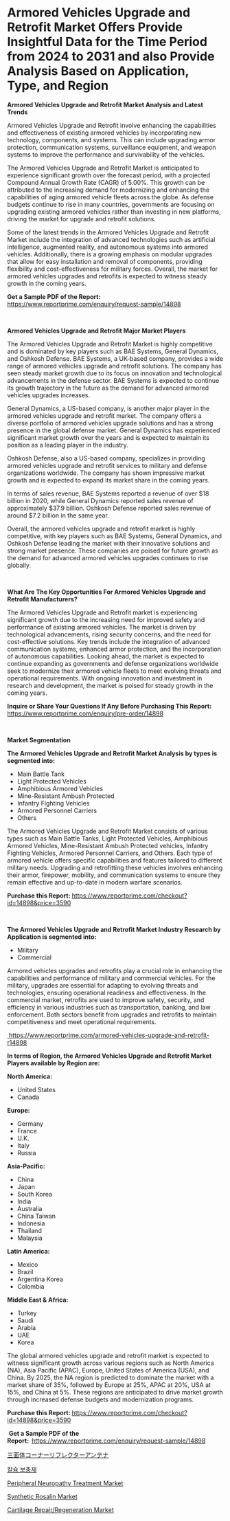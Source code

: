 <p><h1>Armored Vehicles Upgrade and Retrofit Market Offers Provide Insightful Data for the Time Period from 2024 to 2031 and also Provide Analysis Based on Application, Type, and Region</h1></p><p><strong>Armored Vehicles Upgrade and Retrofit Market Analysis and Latest Trends</strong></p>
<p><p>Armored Vehicles Upgrade and Retrofit involve enhancing the capabilities and effectiveness of existing armored vehicles by incorporating new technology, components, and systems. This can include upgrading armor protection, communication systems, surveillance equipment, and weapon systems to improve the performance and survivability of the vehicles.</p><p>The Armored Vehicles Upgrade and Retrofit Market is anticipated to experience significant growth over the forecast period, with a projected Compound Annual Growth Rate (CAGR) of 5.00%. This growth can be attributed to the increasing demand for modernizing and enhancing the capabilities of aging armored vehicle fleets across the globe. As defense budgets continue to rise in many countries, governments are focusing on upgrading existing armored vehicles rather than investing in new platforms, driving the market for upgrade and retrofit solutions.</p><p>Some of the latest trends in the Armored Vehicles Upgrade and Retrofit Market include the integration of advanced technologies such as artificial intelligence, augmented reality, and autonomous systems into armored vehicles. Additionally, there is a growing emphasis on modular upgrades that allow for easy installation and removal of components, providing flexibility and cost-effectiveness for military forces. Overall, the market for armored vehicles upgrades and retrofits is expected to witness steady growth in the coming years.</p></p>
<p><strong>Get a Sample PDF of the Report:&nbsp;</strong> <a href="https://www.reportprime.com/enquiry/request-sample/14898">https://www.reportprime.com/enquiry/request-sample/14898</a></p>
<p>&nbsp;</p>
<p><strong>Armored Vehicles Upgrade and Retrofit Major Market Players</strong></p>
<p><p>The Armored Vehicles Upgrade and Retrofit Market is highly competitive and is dominated by key players such as BAE Systems, General Dynamics, and Oshkosh Defense. BAE Systems, a UK-based company, provides a wide range of armored vehicles upgrade and retrofit solutions. The company has seen steady market growth due to its focus on innovation and technological advancements in the defense sector. BAE Systems is expected to continue its growth trajectory in the future as the demand for advanced armored vehicles upgrades increases.</p><p>General Dynamics, a US-based company, is another major player in the armored vehicles upgrade and retrofit market. The company offers a diverse portfolio of armored vehicles upgrade solutions and has a strong presence in the global defense market. General Dynamics has experienced significant market growth over the years and is expected to maintain its position as a leading player in the industry.</p><p>Oshkosh Defense, also a US-based company, specializes in providing armored vehicles upgrade and retrofit services to military and defense organizations worldwide. The company has shown impressive market growth and is expected to expand its market share in the coming years.</p><p>In terms of sales revenue, BAE Systems reported a revenue of over $18 billion in 2020, while General Dynamics reported sales revenue of approximately $37.9 billion. Oshkosh Defense reported sales revenue of around $7.2 billion in the same year.</p><p>Overall, the armored vehicles upgrade and retrofit market is highly competitive, with key players such as BAE Systems, General Dynamics, and Oshkosh Defense leading the market with their innovative solutions and strong market presence. These companies are poised for future growth as the demand for advanced armored vehicles upgrades continues to rise globally.</p></p>
<p>&nbsp;</p>
<p><strong>What Are The Key Opportunities For Armored Vehicles Upgrade and Retrofit Manufacturers?</strong></p>
<p><p>The Armored Vehicles Upgrade and Retrofit market is experiencing significant growth due to the increasing need for improved safety and performance of existing armored vehicles. The market is driven by technological advancements, rising security concerns, and the need for cost-effective solutions. Key trends include the integration of advanced communication systems, enhanced armor protection, and the incorporation of autonomous capabilities. Looking ahead, the market is expected to continue expanding as governments and defense organizations worldwide seek to modernize their armored vehicle fleets to meet evolving threats and operational requirements. With ongoing innovation and investment in research and development, the market is poised for steady growth in the coming years.</p></p>
<p><strong>Inquire or Share Your Questions If Any Before Purchasing This Report:</strong> <a href="https://www.reportprime.com/enquiry/pre-order/14898">https://www.reportprime.com/enquiry/pre-order/14898</a></p>
<p>&nbsp;</p>
<p><strong>Market Segmentation</strong></p>
<p><strong>The Armored Vehicles Upgrade and Retrofit Market Analysis by types is segmented into:</strong></p>
<p><ul><li>Main Battle Tank</li><li>Light Protected Vehicles</li><li>Amphibious Armored Vehicles</li><li>Mine-Resistant Ambush Protected</li><li>Infantry Fighting Vehicles</li><li>Armored Personnel Carriers</li><li>Others</li></ul></p>
<p><p>The Armored Vehicles Upgrade and Retrofit Market consists of various types such as Main Battle Tanks, Light Protected Vehicles, Amphibious Armored Vehicles, Mine-Resistant Ambush Protected vehicles, Infantry Fighting Vehicles, Armored Personnel Carriers, and Others. Each type of armored vehicle offers specific capabilities and features tailored to different military needs. Upgrading and retrofitting these vehicles involves enhancing their armor, firepower, mobility, and communication systems to ensure they remain effective and up-to-date in modern warfare scenarios.</p></p>
<p><strong>Purchase this Report:&nbsp;</strong><a href="https://www.reportprime.com/checkout?id=14898&price=3590">https://www.reportprime.com/checkout?id=14898&price=3590</a></p>
<p>&nbsp;</p>
<p><strong>The Armored Vehicles Upgrade and Retrofit Market Industry Research by Application is segmented into:</strong></p>
<p><ul><li>Military</li><li>Commercial</li></ul></p>
<p><p>Armored vehicles upgrades and retrofits play a crucial role in enhancing the capabilities and performance of military and commercial vehicles. For the military, upgrades are essential for adapting to evolving threats and technologies, ensuring operational readiness and effectiveness. In the commercial market, retrofits are used to improve safety, security, and efficiency in various industries such as transportation, banking, and law enforcement. Both sectors benefit from upgrades and retrofits to maintain competitiveness and meet operational requirements.</p></p>
<p><a href="https://www.reportprime.com/armored-vehicles-upgrade-and-retrofit-r14898">&nbsp;https://www.reportprime.com/armored-vehicles-upgrade-and-retrofit-r14898</a></p>
<p><strong>In terms of Region, the Armored Vehicles Upgrade and Retrofit Market Players available by Region are:</strong></p>
<p>
    <p> <strong> North America: </strong>
        <ul>
            <li>United States</li>
            <li>Canada</li>
        </ul>
        </p> 
    <p> <strong> Europe: </strong>
        <ul>
            <li>Germany</li>
            <li>France</li>
            <li>U.K.</li>
            <li>Italy</li>
            <li>Russia</li>
        </ul>
        </p> 
    <p> <strong> Asia-Pacific: </strong>
        <ul>
            <li>China</li>
            <li>Japan</li>
            <li>South Korea</li>
            <li>India</li>
            <li>Australia</li>
            <li>China Taiwan</li>
            <li>Indonesia</li>
            <li>Thailand</li>
            <li>Malaysia</li>
        </ul>
        </p> 
    <p> <strong> Latin America: </strong>
        <ul>
            <li>Mexico</li>
            <li>Brazil</li>
            <li>Argentina Korea</li>
            <li>Colombia</li>
        </ul>
        </p> 
    <p> <strong> Middle East & Africa: </strong>
        <ul>
            <li>Turkey</li>
            <li>Saudi</li>
            <li>Arabia</li>
            <li>UAE</li>
            <li>Korea</li>
        </ul>
    </p>
    </p>
<p><p>The global armored vehicles upgrade and retrofit market is expected to witness significant growth across various regions such as North America (NA), Asia Pacific (APAC), Europe, United States of America (USA), and China. By 2025, the NA region is predicted to dominate the market with a market share of 35%, followed by Europe at 25%, APAC at 20%, USA at 15%, and China at 5%. These regions are anticipated to drive market growth through increased defense budgets and modernization programs.</p></p>
<p><strong>Purchase this Report: </strong><a href="https://www.reportprime.com/checkout?id=14898&price=3590">https://www.reportprime.com/checkout?id=14898&price=3590</a></p>
<p>&nbsp;<strong>Get a Sample PDF of the Report:&nbsp;&nbsp;</strong><a href="https://www.reportprime.com/enquiry/request-sample/14898">https://www.reportprime.com/enquiry/request-sample/14898</a></p>
<p><strong></strong></p>
<p><p><a href="https://medium.com/@frankfurter35566/%E4%B8%89%E8%A7%92%E6%9F%B1%E3%82%B3%E3%83%BC%E3%83%8A%E3%83%BC%E3%83%AA%E3%83%95%E3%83%AC%E3%82%AF%E3%82%BF%E3%83%BC%E3%82%A2%E3%83%B3%E3%83%86%E3%83%8A%E5%B8%82%E5%A0%B4%E3%81%B8%E3%81%AE%E6%B7%B1%E3%81%84%E6%8E%A2%E6%B1%82-%E3%81%9D%E3%81%AE%E5%8B%95%E5%90%91-%E5%B8%82%E5%A0%B4%E3%82%BB%E3%82%B0%E3%83%A1%E3%83%B3%E3%83%86%E3%83%BC%E3%82%B7%E3%83%A7%E3%83%B3-%E7%AB%B6%E4%BA%89%E5%88%86%E6%9E%90-9101ea63e1cd">三面体コーナーリフレクターアンテナ</a></p><p><a href="https://medium.com/@hermanokutneva7878567/%EC%B9%BC%EC%8A%98-%EB%B3%B4%EC%B6%A9%EC%A0%9C-%EC%8B%9C%EC%9E%A5-%EC%A0%84%EB%A7%9D-2024%EB%85%84%EB%B6%80%ED%84%B0-2031%EB%85%84%EA%B9%8C%EC%A7%80%EC%9D%98-%EA%B8%80%EB%A1%9C%EB%B2%8C-%EC%8B%9C%EC%9E%A5-%EB%8F%99%ED%96%A5-%EB%B0%8F-%EB%B6%84%EC%84%9D%EC%9D%B4-170%ED%8E%98%EC%9D%B4%EC%A7%80%EC%97%90-%EA%B1%B8%EC%B3%90-%EB%8B%A4%EB%A3%A8%EC%96%B4%EC%A7%91%EB%8B%88%EB%8B%A4-7e09d4dcbd64">칼슘 보충제</a></p><p><a href="https://issuu.com/reportprime-2/docs/peripheral-neuropathy-treatment-market-size-2030.p">Peripheral Neuropathy Treatment Market</a></p><p><a href="https://medium.com/@susanwest38/synthetic-rosalin-industry-analysis-report-its-market-size-growing-with-a-cagr-of-14-6-f09c62c98703">Synthetic Rosalin Market</a></p><p><a href="https://www.linkedin.com/pulse/strategic-insights-global-cartilage-repairregeneration-market-4tf6f">Cartilage Repair/Regeneration Market</a></p></p>